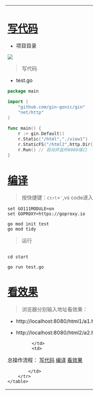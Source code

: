 <html style="margin-left: auto; margin-right: auto;">
    <table style="margin-left: 90%; margin-right: 10%;">
        <tr>
            <td>
		    
# <a name="go-01" href="#" >写代码</a>

- 项目目录

![](image/3-1.png)

> 写代码

- test.go

```go
package main

import (
	"github.com/gin-gonic/gin"
	"net/http"
)

func main() {
	r := gin.Default() 
	r.Static("/html","./view1")
	r.StaticFS("/html2",http.Dir("./view2"))
	r.Run() // 启动并监听8080端口
}

```

# <a name="go-02" href="#" >编译</a>

> 按快捷键：<kbd>Ctrl</kbd>+<kbd>`</kbd>,vs code进入终端输入命令。

```shell
set GO111MODULE=on
set GOPROXY=https://goproxy.io

go mod init test
go mod tidy

```


> 运行

```shell

cd start

go run test.go
```

# <a name="go-03" href="#" >看效果</a>

> 浏览器分别输入地址看效果：
- http://localhost:8080/html1/a1.html
- http://localhost:8080/html2/a2.html

            </td>
            <td>
总操作流程：
[写代码](#go-01)
[编译](#go-02)
[看效果](#go-03)

            </td>
        </tr>
    </table>
</html>
